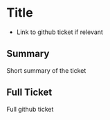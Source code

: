 # Title

* Link to github ticket if relevant

## Summary
Short summary of the ticket

## Full Ticket
Full github ticket